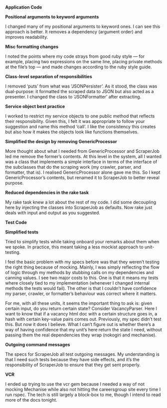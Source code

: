 



__Application Code__



__Positional arguments to keyword arguments__

I changed many of my positional arguments to keyword ones. I can see this approach is better. It removes a dependency (argument order) and improves readability.

__Misc formatting changes__

I noted the points where my code strays from good ruby style — for example, placing two expressions on the same line, placing private methods at the file’s top — and made changes according to the ruby style guide.

__Class-level separation of responsibilities__

I removed ‘puts’ from what was ‘JSONPersister’. As it stood, the class was dual-purpose: it formatted the scraped data to JSON but also acted as a presenter. I changed the class to ‘JSONFormatter’ after extracting.

__Service object best practice__

I worked to restrict my service objects to one public method that reflects their responsibility. Given this, I felt it was appropriate to follow your suggestion and name this method ‘call’. I like the consistency this creates but also how it makes the objects look like
functions themselves.

__Simplified the design by removing GenericProcessor__

More thought about what I needed from GenericProcessor and ScraperJob led me remove the former’s contents. At this level in the system, all I wanted was a class that implements a simple interface in terms of the interface of the subclasses that do the scraping work (my crawler, parser, and formatter, that is). I realised GenericProcessor alone gave me this. So I kept GenericProcessor’s contents, but renamed it to ScraperJob to better reveal purpose.

__Reduced dependencies in the rake task__

My rake task knew a lot about the rest of my code. I did some decoupling here by injecting the classes into ScraperJob as defaults. Now rake just deals with input and output as you suggested.



__Test Code__


__Simplified tests__

Tried to simplify tests while taking onboard your remarks about them when we spoke. In practice, this meant taking a less mockist approach to unit-testing.

I feel the basic problem with my specs before was that they weren’t testing the right thing because of mocking. Mainly, I was simply reflecting the flow of logic through my methods by stubbing calls on my dependencies and canning values. I see two major costs to this. One is that it means my tests where closely tied to my implementation (whenever I changed internal methods the tests would fail). The other is that I couldn’t have confidence my parser, crawler, or formatter’s behaviour was correct where it matters.

For me, with all these units, it seems the important thing to ask is: given certain input, do you return  certain state? Consider VacancyParser. Here I want to know that if a vacancy html doc with a certain structure goes in, a hash with certain key-value pairs comes out. Previously, my spec didn’t test this. But now it does I believe. What I can’t figure out is whether there’s a way of having confidence that
my unit’s here return the state I need, without passing them the real dependencies they wrap (nokogiri and mechanise).

__Outgoing command messages__

The specs for ScraperJob all test outgoing messages. My understanding is that I need such tests because they have side effects, and it’s the responsibility of ScraperJob to ensure that they get
sent properly.

__VCR__

I ended up trying to use the vcr gem because I needed a way of not mocking Mechanise while also not hitting the careersgroup site every time I run rspec. The tech is still largely a block-box to me, though I intend to read more of the docs tonight.
